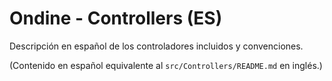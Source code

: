 # Ondine - Controllers (ES)

Descripción en español de los controladores incluidos y convenciones.

(Contenido en español equivalente al `src/Controllers/README.md` en inglés.)
